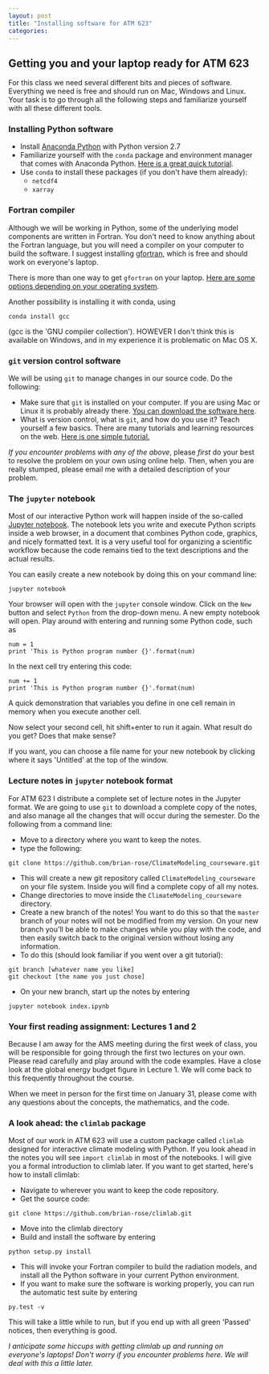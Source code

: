 ```yaml
---
layout: post
title: "Installing software for ATM 623"
categories:
---
```


## Getting you and your laptop ready for ATM 623

For this class we need several different bits and pieces of software. Everything we need is free and should run on Mac, Windows and Linux. Your task is to go through all the following steps and familiarize yourself with all these different tools.

### Installing Python software

- Install [Anaconda Python](https://www.continuum.io/downloads) with Python version 2.7
- Familiarize yourself with the `conda` package and environment manager that comes with Anaconda Python. [Here is a great quick tutorial](http://conda.pydata.org/docs/test-drive.html).
- Use `conda` to install these packages (if you don't have them already):
    - `netcdf4`
    - `xarray`

### Fortran compiler

Although we will be working in Python, some of the underlying model components are written in Fortran. You don't need to know anything about the Fortran language, but you will need a compiler on your computer to build the software. I suggest installing [gfortran](https://gcc.gnu.org/wiki/GFortran), which is free and should work on everyone's laptop.

There is more than one way to get `gfortran` on your laptop. [Here are some options depending on your operating system](https://gcc.gnu.org/wiki/GFortranBinaries).

Another possibility is installing it with conda, using

```
conda install gcc
```  

(gcc is the 'GNU compiler collection'). HOWEVER I don't think this is available on Windows, and in my experience it is problematic on Mac OS X.


### `git` version control software

We will be using `git` to manage changes in our source code. Do the following:

- Make sure that `git` is installed on your computer. If you are using Mac or Linux it is probably already there. [You can download the software here](https://git-scm.com/downloads).
- What is version control, what is `git`, and how do you use it? Teach yourself a few basics. There are many tutorials and learning resources on the web. [Here is one simple tutorial.](https://backlogtool.com/git-guide/en/)


*If you encounter problems with any of the above*, please *first* do your best to resolve the problem on your own using online help. Then, when you are really stumped, please email me with a detailed description of your problem.


### The `jupyter` notebook

Most of our interactive Python work will happen inside of the so-called [Jupyter notebook](http://jupyter.readthedocs.io/en/latest/). The notebook lets you write and execute Python scripts inside a web browser, in a document that combines Python code, graphics, and nicely formatted text. It is a very useful tool for organizing a scientific workflow because the code remains tied to the text descriptions and the actual results.

You can easily create a new notebook by doing this on your command line:

```
jupyter notebook
```

Your browser will open with the `jupyter` console window. Click on the `New` button and select `Python` from the drop-down menu. A new empty notebook will open. Play around with entering and running some Python code, such as

```
num = 1
print 'This is Python program number {}'.format(num)
```

In the next cell try entering this code:

```
num += 1
print 'This is Python program number {}'.format(num)
```
A quick demonstration that variables you define in one cell remain in memory when you execute another cell.

Now select your second cell, hit shift+enter to run it again. What result do you get? Does that make sense?

If you want, you can choose a file name for your new notebook by clicking where it says 'Untitled' at the top of the window.


### Lecture notes in `jupyter` notebook format

For ATM 623 I distribute a complete set of lecture notes in the Jupyter format. We are going to use `git` to download a complete copy of the notes, and also manage all the changes that will occur during the semester. Do the following from a command line:

- Move to a directory where you want to keep the notes.
- type the following:

```
git clone https://github.com/brian-rose/ClimateModeling_courseware.git
```

- This will create a new git repository called `ClimateModeling_courseware` on your file system. Inside you will find a complete copy of all my notes.
- Change directories to move inside the `ClimateModeling_courseware` directory.
- Create a new branch of the notes! You want to do this so that the `master` branch of your notes will not be modified from my version. On your new branch you'll be able to make changes while you play with the code, and then easily switch back to the original version without losing any information.
- To do this (should look familiar if you went over a git tutorial):

```
git branch [whatever name you like]
git checkout [the name you just chose]
```

- On your new branch, start up the notes by entering

```
jupyter notebook index.ipynb
```


### Your first reading assignment: Lectures 1 and 2

Because I am away for the AMS meeting during the first week of class, you will be responsible for going through the first two lectures on your own. Please read carefully and play around with the code examples. Have a close look at the global energy budget figure in Lecture 1. We will come back to this frequently throughout the course.

When we meet in person for the first time on January 31, please come with any questions about the concepts, the mathematics, and the code.


### A look ahead: the `climlab` package

Most of our work in ATM 623 will use a custom package called `climlab` designed for interactive climate modeling with Python. If you look ahead in the notes you will see `import climlab` in most of the notebooks. I will give you a formal introduction to climlab later. If you want to get started, here's how to install climlab:

- Navigate to wherever you want to keep the code repository.
- Get the source code:

```
git clone https://github.com/brian-rose/climlab.git
```

- Move into the climlab directory
- Build and install the software by entering

```
python setup.py install
```

- This will invoke your Fortran compiler to build the radiation models, and install all the Python software in your current Python environment.
- If you want to make sure the software is working properly, you can run the automatic test suite by entering

```
py.test -v
```

This will take a little while to run, but if you end up with all green 'Passed' notices, then everything is good.

*I anticipate some hiccups with getting climlab up and running on everyone's laptops! Don't worry if you encounter problems here. We will deal with this a little later.*
